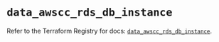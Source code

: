 # `data_awscc_rds_db_instance`

Refer to the Terraform Registry for docs: [`data_awscc_rds_db_instance`](https://registry.terraform.io/providers/hashicorp/awscc/0.70.0/docs/data-sources/rds_db_instance).
